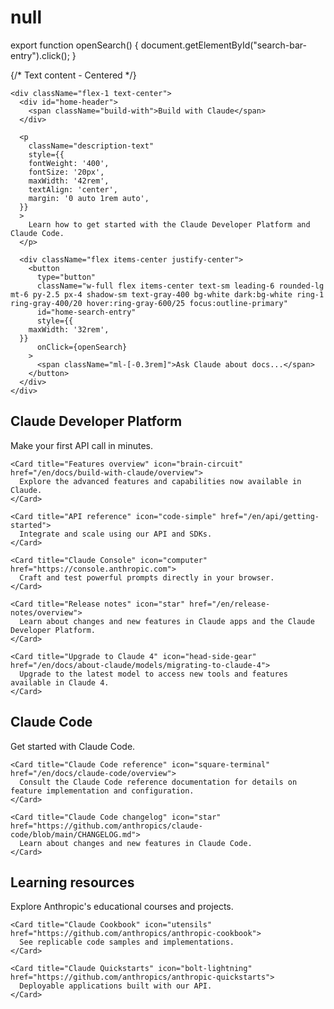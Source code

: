 # null

export function openSearch() {
  document.getElementById("search-bar-entry").click();
}


<div className="relative w-full pt-12 pb-0">
  <div id="background-div" className="absolute inset-0" />

  <div className="text-black dark:text-white relative z-10 flex flex-col md:flex-row gap-6" style={{ maxWidth: '70rem', marginLeft: 'auto', marginRight: 'auto', paddingLeft: '1.25rem', paddingRight: '1.25rem' }}>
    {/* Text content - Centered */}

    <div className="flex-1 text-center">
      <div id="home-header">
        <span className="build-with">Build with Claude</span>
      </div>

      <p
        className="description-text"
        style={{
        fontWeight: '400',
        fontSize: '20px',
        maxWidth: '42rem',
        textAlign: 'center',
        margin: '0 auto 1rem auto',
      }}
      >
        Learn how to get started with the Claude Developer Platform and Claude Code.
      </p>

      <div className="flex items-center justify-center">
        <button
          type="button"
          className="w-full flex items-center text-sm leading-6 rounded-lg mt-6 py-2.5 px-4 shadow-sm text-gray-400 bg-white dark:bg-white ring-1 ring-gray-400/20 hover:ring-gray-600/25 focus:outline-primary"
          id="home-search-entry"
          style={{
        maxWidth: '32rem',
      }}
          onClick={openSearch}
        >
          <span className="ml-[-0.3rem]">Ask Claude about docs...</span>
        </button>
      </div>
    </div>
  </div>
</div>

<div style={{ maxWidth: '70rem', marginLeft: 'auto', marginRight: 'auto', paddingLeft: '1.25rem', paddingRight: '1.25rem', marginTop: '3rem' }}>
  <h2 className="description-text" style={{ fontFamily: 'Copernicus, serif', fontWeight: '300', fontSize: '28px', marginBottom: '1.5rem', textAlign: 'center' }}>
    Claude Developer Platform
  </h2>

  <div className="home-cards-custom">
    <Card title="Get started" icon="play" href="/en/docs/get-started">
      Make your first API call in minutes.
    </Card>

    <Card title="Features overview" icon="brain-circuit" href="/en/docs/build-with-claude/overview">
      Explore the advanced features and capabilities now available in Claude.
    </Card>

    <Card title="API reference" icon="code-simple" href="/en/api/getting-started">
      Integrate and scale using our API and SDKs.
    </Card>

    <Card title="Claude Console" icon="computer" href="https://console.anthropic.com">
      Craft and test powerful prompts directly in your browser.
    </Card>

    <Card title="Release notes" icon="star" href="/en/release-notes/overview">
      Learn about changes and new features in Claude apps and the Claude Developer Platform.
    </Card>

    <Card title="Upgrade to Claude 4" icon="head-side-gear" href="/en/docs/about-claude/models/migrating-to-claude-4">
      Upgrade to the latest model to access new tools and features available in Claude 4.
    </Card>
  </div>
</div>

<div style={{ maxWidth: '70rem', marginLeft: 'auto', marginRight: 'auto', paddingLeft: '1.25rem', paddingRight: '1.25rem', marginTop: '3rem' }}>
  <h2 className="description-text" style={{ fontFamily: 'Copernicus, serif', fontWeight: '300', fontSize: '28px', marginBottom: '1.5rem', textAlign: 'center' }}>
    Claude Code
  </h2>

  <div className="home-cards-custom">
    <Card title="Claude Code quickstart" icon="square-terminal" href="/en/docs/claude-code/quickstart">
      Get started with Claude Code.
    </Card>

    <Card title="Claude Code reference" icon="square-terminal" href="/en/docs/claude-code/overview">
      Consult the Claude Code reference documentation for details on feature implementation and configuration.
    </Card>

    <Card title="Claude Code changelog" icon="star" href="https://github.com/anthropics/claude-code/blob/main/CHANGELOG.md">
      Learn about changes and new features in Claude Code.
    </Card>
  </div>
</div>

<div style={{ maxWidth: '70rem', marginLeft: 'auto', marginRight: 'auto', paddingLeft: '1.25rem', paddingRight: '1.25rem', marginTop: '3rem', marginBottom: '4rem' }}>
  <h2 className="description-text" style={{ fontFamily: 'Copernicus, serif', fontWeight: '300', fontSize: '28px', marginBottom: '1.5rem', textAlign: 'center' }}>
    Learning resources
  </h2>

  <div className="home-cards-custom">
    <Card title="Anthropic Courses" icon="graduation-cap" href="https://anthropic.skilljar.com/">
      Explore Anthropic's educational courses and projects.
    </Card>

    <Card title="Claude Cookbook" icon="utensils" href="https://github.com/anthropics/anthropic-cookbook">
      See replicable code samples and implementations.
    </Card>

    <Card title="Claude Quickstarts" icon="bolt-lightning" href="https://github.com/anthropics/anthropic-quickstarts">
      Deployable applications built with our API.
    </Card>
  </div>
</div>
